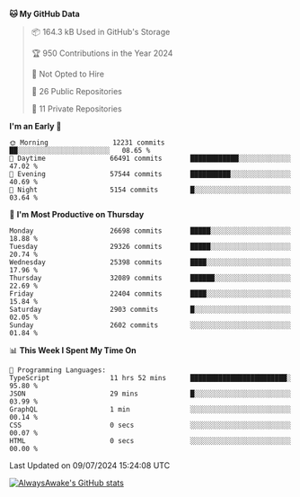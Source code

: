 <!--START_SECTION:waka-->
**🐱 My GitHub Data** 

> 📦 164.3 kB Used in GitHub's Storage 
 > 
> 🏆 950 Contributions in the Year 2024
 > 
> 🚫 Not Opted to Hire
 > 
> 📜 26 Public Repositories 
 > 
> 🔑 11 Private Repositories 
 > 
**I'm an Early 🐤** 

```text
🌞 Morning                12231 commits       ██░░░░░░░░░░░░░░░░░░░░░░░   08.65 % 
🌆 Daytime                66491 commits       ████████████░░░░░░░░░░░░░   47.02 % 
🌃 Evening                57544 commits       ██████████░░░░░░░░░░░░░░░   40.69 % 
🌙 Night                  5154 commits        █░░░░░░░░░░░░░░░░░░░░░░░░   03.64 % 
```
📅 **I'm Most Productive on Thursday** 

```text
Monday                   26698 commits       █████░░░░░░░░░░░░░░░░░░░░   18.88 % 
Tuesday                  29326 commits       █████░░░░░░░░░░░░░░░░░░░░   20.74 % 
Wednesday                25398 commits       ████░░░░░░░░░░░░░░░░░░░░░   17.96 % 
Thursday                 32089 commits       ██████░░░░░░░░░░░░░░░░░░░   22.69 % 
Friday                   22404 commits       ████░░░░░░░░░░░░░░░░░░░░░   15.84 % 
Saturday                 2903 commits        █░░░░░░░░░░░░░░░░░░░░░░░░   02.05 % 
Sunday                   2602 commits        ░░░░░░░░░░░░░░░░░░░░░░░░░   01.84 % 
```


📊 **This Week I Spent My Time On** 

```text
💬 Programming Languages: 
TypeScript               11 hrs 52 mins      ████████████████████████░   95.80 % 
JSON                     29 mins             █░░░░░░░░░░░░░░░░░░░░░░░░   03.99 % 
GraphQL                  1 min               ░░░░░░░░░░░░░░░░░░░░░░░░░   00.14 % 
CSS                      0 secs              ░░░░░░░░░░░░░░░░░░░░░░░░░   00.07 % 
HTML                     0 secs              ░░░░░░░░░░░░░░░░░░░░░░░░░   00.00 % 
```


 Last Updated on 09/07/2024 15:24:08 UTC
<!--END_SECTION:waka-->

[![AlwaysAwake's GitHub stats](https://github-readme-stats.vercel.app/api?username=AlwaysAwake&show_icons=true&theme=github_dark&count_private=true)](https://github.com/AlwaysAwake/AlwaysAwake)
